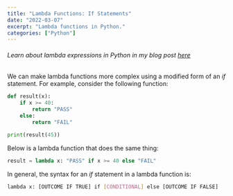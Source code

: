 ```yaml
---
title: "Lambda Functions: If Statements"
date: "2022-03-07"
excerpt: "Lambda functions in Python."
categories: ["Python"]
---
```


###### Learn about lambda expressions in Python in my blog post [here](https://hemanta.io/lambda-expressions-in-python/)

We can make lambda functions more complex using a modified form of an _if_ statement.
For example, consider the following function:

```py {numberLines}
def result(x):
    if x >= 40:
        return "PASS"
    else:
        return "FAIL"

print(result(45))
```

Below is a lambda function that does the same thing:

```py {numberLines}
result = lambda x: "PASS" if x >= 40 else "FAIL"
```

In general, the syntax for an _if_ statement in a lambda function is:

```sh
lambda x: [OUTCOME IF TRUE] if [CONDITIONAL] else [OUTCOME IF FALSE]
```
